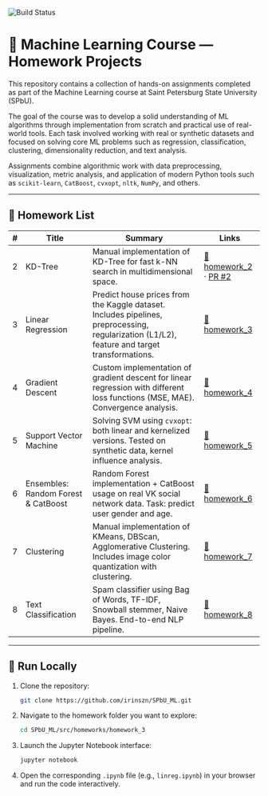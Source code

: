 ![Build Status](https://img.shields.io/badge/build-passing-brightgreen)

# 🧠 Machine Learning Course — Homework Projects

This repository contains a collection of hands-on assignments completed as part of the Machine Learning course at Saint Petersburg State University (SPbU).

The goal of the course was to develop a solid understanding of ML algorithms through implementation from scratch and practical use of real-world tools. Each task involved working with real or synthetic datasets and focused on solving core ML problems such as regression, classification, clustering, dimensionality reduction, and text analysis.

Assignments combine algorithmic work with data preprocessing, visualization, metric analysis, and application of modern Python tools such as `scikit-learn`, `CatBoost`, `cvxopt`, `nltk`, `NumPy`, and others.

---

## 📂 Homework List

| # | Title | Summary | Links |
|--:|-------|---------|-------|
| 2 | KD-Tree | Manual implementation of KD-Tree for fast k-NN search in multidimensional space. | [📁 homework_2](homeworks/homework_2) · [PR #2](https://github.com/irinszn/SPbU_ML/pull/2) |
| 3 | Linear Regression | Predict house prices from the Kaggle dataset. Includes pipelines, preprocessing, regularization (L1/L2), feature and target transformations. | [📁 homework_3](homeworks/homework_3) |
| 4 | Gradient Descent | Custom implementation of gradient descent for linear regression with different loss functions (MSE, MAE). Convergence analysis. | [📁 homework_4](homeworks/homework_4) |
| 5 | Support Vector Machine | Solving SVM using `cvxopt`: both linear and kernelized versions. Tested on synthetic data, kernel influence analysis. | [📁 homework_5](homeworks/homework_5) |
| 6 | Ensembles: Random Forest & CatBoost | Random Forest implementation + CatBoost usage on real VK social network data. Task: predict user gender and age. | [📁 homework_6](homeworks/homework_6) |
| 7 | Clustering | Manual implementation of KMeans, DBScan, Agglomerative Clustering. Includes image color quantization with clustering. | [📁 homework_7](homeworks/homework_7) |
| 8 | Text Classification | Spam classifier using Bag of Words, TF-IDF, Snowball stemmer, Naive Bayes. End-to-end NLP pipeline. | [📁 homework_8](homeworks/homework_8) |

---

## 🚀 Run Locally

1. Clone the repository:
   ```bash
   git clone https://github.com/irinszn/SPbU_ML.git
   ```

2. Navigate to the homework folder you want to explore:
   ```bash
   cd SPbU_ML/src/homeworks/homework_3
   ```
3. Launch the Jupyter Notebook interface:
   ```bash
   jupyter notebook
   ```
4. Open the corresponding `.ipynb` file (e.g., `linreg.ipynb`) in your browser and run the code interactively.


